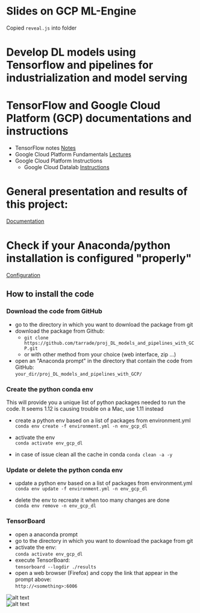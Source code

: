 # Slides on GCP ML-Engine

Copied `reveal.js` into folder




# Develop DL models using Tensorflow and pipelines for industrialization and model serving

# TensorFlow and Google Cloud Platform (GCP) documentations and instructions
- TensorFlow notes
  [Notes](https://github.axa.com/henry-webel/gcp_course_notes/)
- Google Cloud Platform Fundamentals
  [Lectures](https://github.axa.com/henry-webel/gcp_course_notes/blob/master/gcp_fundamentals_lectures.md)
- Google Cloud Platform Instructions
  - Google Cloud Datalab
    [Instructions](https://github.axa.com/henry-webel/gcp_course_notes/blob/master/gcp_datalab.md)
  
# General presentation and results of this project:
[Documentation](doc/DOC.md)

# Check if your Anaconda/python installation is configured "properly"
[Configuration](doc/SETUP.md)

## How to install the code

### Download the code from GitHub
- go to the directory in which you want to download the package from git  
- download the package from Github:   
  - ```git clone https://github.com/tarrade/proj_DL_models_and_pipelines_with_GCP.git```
  - or with other method from your choice (web interface, zip ...)   
- open an "Anaconda prompt" in the directory that contain the code from GitHub:   
  ```your_dir/proj_DL_models_and_pipelines_with_GCP/```

### Create the python conda env  
This will provide you a unique list of python packages needed to run the code.
It seems 1.12 is causing trouble on  a Mac, use 1.11 instead

- create a python env based on a list of packages from environment.yml    
  ```conda env create -f environment.yml -n env_gcp_dl```
  
 - activate the env  
  ```conda activate env_gcp_dl```
  
 - in case of issue clean all the cache in conda
   ```conda clean -a -y```

### Update or delete the python conda env 
- update a python env based on a list of packages from environment.yml  
  ```conda env update -f environment.yml -n env_gcp_dl```

- delete the env to recreate it when too many changes are done  
  ```conda env remove -n env_gcp_dl```

### TensorBoard
- open a anaconda prompt
- go to the directory in which you want to download the package from git  
- activate the env:   
  ```conda activate env_gcp_dl```
- execute TensorBoard:   
  ```tensorboard --logdir ./results```
- open a web browser (Firefox) and copy the link that appear in the prompt above:    
  ```http://<something>:6006```
 
  
 ![alt text](./doc/img/plot1.PNG)  
 ![alt text](./doc/img/plot2.PNG)
